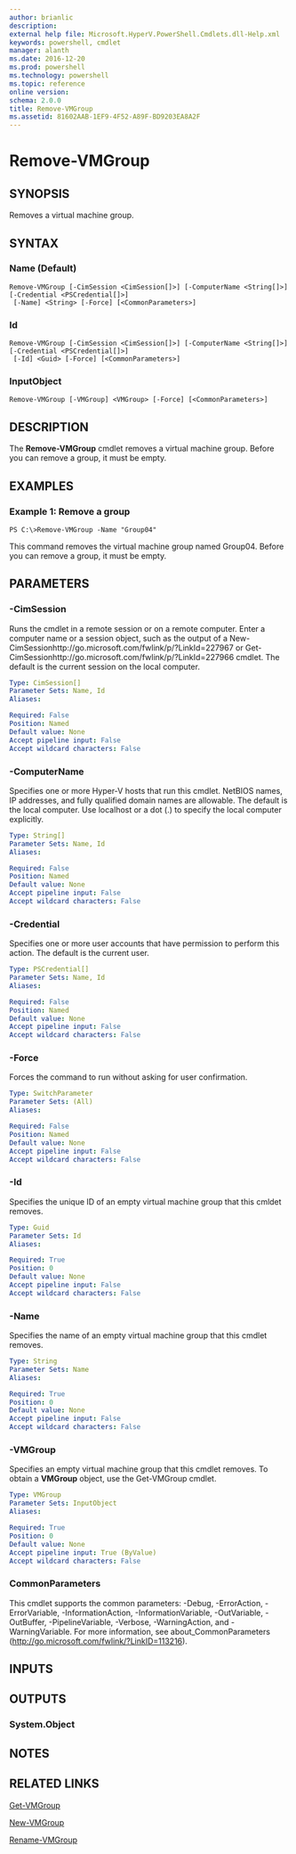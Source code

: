 ```yaml
---
author: brianlic
description: 
external help file: Microsoft.HyperV.PowerShell.Cmdlets.dll-Help.xml
keywords: powershell, cmdlet
manager: alanth
ms.date: 2016-12-20
ms.prod: powershell
ms.technology: powershell
ms.topic: reference
online version: 
schema: 2.0.0
title: Remove-VMGroup
ms.assetid: 81602AAB-1EF9-4F52-A89F-BD9203EA8A2F
---
```


# Remove-VMGroup

## SYNOPSIS
Removes a virtual machine group.

## SYNTAX

### Name (Default)
```
Remove-VMGroup [-CimSession <CimSession[]>] [-ComputerName <String[]>] [-Credential <PSCredential[]>]
 [-Name] <String> [-Force] [<CommonParameters>]
```

### Id
```
Remove-VMGroup [-CimSession <CimSession[]>] [-ComputerName <String[]>] [-Credential <PSCredential[]>]
 [-Id] <Guid> [-Force] [<CommonParameters>]
```

### InputObject
```
Remove-VMGroup [-VMGroup] <VMGroup> [-Force] [<CommonParameters>]
```

## DESCRIPTION
The **Remove-VMGroup** cmdlet removes a virtual machine group.
Before you can remove a group, it must be empty.

## EXAMPLES

### Example 1: Remove a group
```
PS C:\>Remove-VMGroup -Name "Group04"
```

This command removes the virtual machine group named Group04.
Before you can remove a group, it must be empty.

## PARAMETERS

### -CimSession
Runs the cmdlet in a remote session or on a remote computer.
Enter a computer name or a session object, such as the output of a New-CimSessionhttp://go.microsoft.com/fwlink/p/?LinkId=227967 or Get-CimSessionhttp://go.microsoft.com/fwlink/p/?LinkId=227966 cmdlet.
The default is the current session on the local computer.

```yaml
Type: CimSession[]
Parameter Sets: Name, Id
Aliases: 

Required: False
Position: Named
Default value: None
Accept pipeline input: False
Accept wildcard characters: False
```

### -ComputerName
Specifies one or more Hyper-V hosts that run this cmdlet.
NetBIOS names, IP addresses, and fully qualified domain names are allowable.
The default is the local computer.
Use localhost or a dot (.) to specify the local computer explicitly.

```yaml
Type: String[]
Parameter Sets: Name, Id
Aliases: 

Required: False
Position: Named
Default value: None
Accept pipeline input: False
Accept wildcard characters: False
```

### -Credential
Specifies one or more user accounts that have permission to perform this action.
The default is the current user.

```yaml
Type: PSCredential[]
Parameter Sets: Name, Id
Aliases: 

Required: False
Position: Named
Default value: None
Accept pipeline input: False
Accept wildcard characters: False
```

### -Force
Forces the command to run without asking for user confirmation.

```yaml
Type: SwitchParameter
Parameter Sets: (All)
Aliases: 

Required: False
Position: Named
Default value: None
Accept pipeline input: False
Accept wildcard characters: False
```

### -Id
Specifies the unique ID of an empty virtual machine group that this cmldet removes.

```yaml
Type: Guid
Parameter Sets: Id
Aliases: 

Required: True
Position: 0
Default value: None
Accept pipeline input: False
Accept wildcard characters: False
```

### -Name
Specifies the name of an empty virtual machine group that this cmdlet removes.

```yaml
Type: String
Parameter Sets: Name
Aliases: 

Required: True
Position: 0
Default value: None
Accept pipeline input: False
Accept wildcard characters: False
```

### -VMGroup
Specifies an empty virtual machine group that this cmdlet removes.
To obtain a **VMGroup** object, use the Get-VMGroup cmdlet.

```yaml
Type: VMGroup
Parameter Sets: InputObject
Aliases: 

Required: True
Position: 0
Default value: None
Accept pipeline input: True (ByValue)
Accept wildcard characters: False
```

### CommonParameters
This cmdlet supports the common parameters: -Debug, -ErrorAction, -ErrorVariable, -InformationAction, -InformationVariable, -OutVariable, -OutBuffer, -PipelineVariable, -Verbose, -WarningAction, and -WarningVariable. For more information, see about_CommonParameters (http://go.microsoft.com/fwlink/?LinkID=113216).

## INPUTS

## OUTPUTS

### System.Object

## NOTES

## RELATED LINKS

[Get-VMGroup](./Get-VMGroup.md)

[New-VMGroup](./New-VMGroup.md)

[Rename-VMGroup](./Rename-VMGroup.md)

